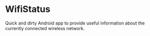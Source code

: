 WifiStatus
==========

Quick and dirty Android app to provide useful information about the currently connected wireless network.